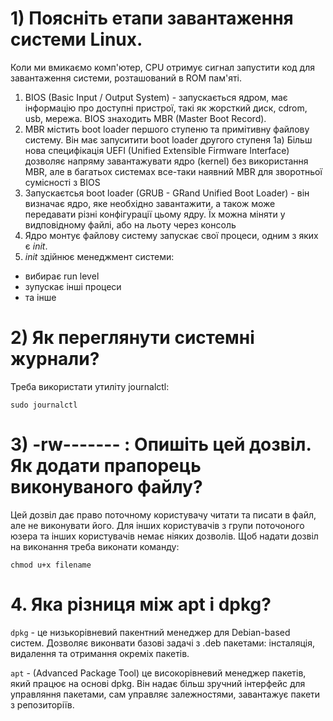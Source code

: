 # 1) Поясніть етапи завантаження системи Linux.

Коли ми вмикаємо комп'ютер, CPU отримує сигнал запустити код для завантаження системи, розташований в ROM пам'яті.

1) BIOS (Basic Input / Output System) - запускається ядром, має інформацію про доступні пристрої, такі як жорсткий диск, cdrom, usb, мережа.
   BIOS знаходить MBR (Master Boot Record).
2) MBR містить boot loader першого ступеню та примітивну файлову систему. Він має запуситити boot loader другого ступеня
   1а) Більш нова специфікація UEFI (Unified Extensible Firmware Interface) дозволяє напряму завантажувати ядро (kernel) без використання MBR, але в багатьох системах все-таки наявний MBR для зворотньої сумісності з BIOS
3) Запускаєтсья boot loader (GRUB - GRand Unified Boot Loader) - він визначає ядро, яке необхідно завантажити, а також може передавати різні конфігурації цьому ядру. Їх можна міняти у видповідному файлі, або на льоту через консоль
4) Ядро монтує файлову систему запускає свої процеси, одним з яких є _init_.
5) _init_ здійнює менеджмент системи:

- вибирає run level
- зупускає інші процеси
- та інше

# 2) Як переглянути системні журнали?

Треба використати утиліту journalctl:

```
sudo journalctl
```

# 3) -rw------- : Опишіть цей дозвіл. Як додати прапорець виконуваного файлу?

Цей дозвіл дає право поточному користувачу читати та писати в файл, але не виконувати його. Для інших користувачів з групи поточоного юзера та інших користувачів немає ніяких дозволів.
Щоб надати дозвіл на виконання треба виконати команду:

```
chmod u+x filename
```

# 4. Яка різниця між apt і dpkg?

`dpkg` - це низькорівневий пакентний менеджер для Debian-based систем. Дозволяє виконвати базові задачі з .deb пакетами: інсталяція, видалення та отримання окреміх пакетів.

`apt` - (Advanced Package Tool) це високорівневий менеджер пакетів, який працює на основі dpkg. Він надає більш зручний інтерфейс для управляння пакетами, сам управляє залежностями, завантажує пакети з репозиторіїв.
